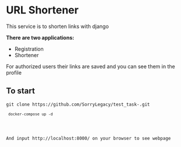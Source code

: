 <h1>URL Shortener</h1>

<p>This service is to shorten links with django</p>

<b>There are two applications:</b>
<ul>
<li>Registration </li>
<li>Shortener</li>
</ul>

For authorized users their links are saved and you can see them in the profile

<h2>To start</h2>
<p><code>git clone https://github.com/SorryLegacy/test_task-.git
<p><code> docker-compose up -d</code></p> 

And input http://localhost:8000/ on your browser to see webpage

